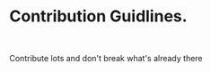 <h1>Contribution Guidlines.</h1>
<br />
<p>Contribute lots and don't break what's already there</p>
